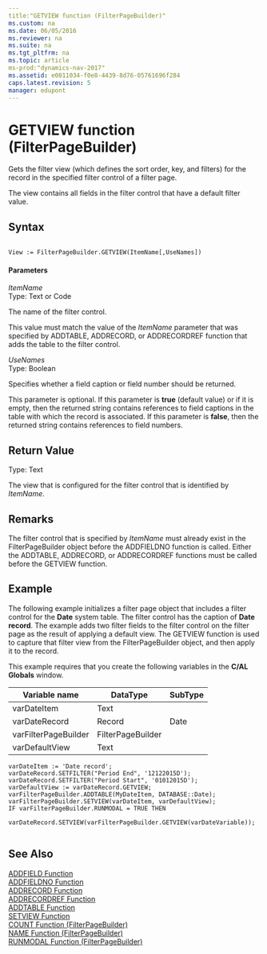 ```yaml
---
title:"GETVIEW function (FilterPageBuilder)"
ms.custom: na
ms.date: 06/05/2016
ms.reviewer: na
ms.suite: na
ms.tgt_pltfrm: na
ms.topic: article
ms-prod:"dynamics-nav-2017"
ms.assetid: e0011034-f0e8-4439-8d76-05761696f284
caps.latest.revision: 5
manager: edupont
---
```

# GETVIEW function (FilterPageBuilder)
Gets the filter view \(which defines the sort order, key, and filters\) for the record in the specified filter control of a filter page.  
  
 The view contains all fields in the filter control that have a default filter value.  
  
## Syntax  
  
```  
  
View := FilterPageBuilder.GETVIEW(ItemName[,UseNames])  
```  
  
#### Parameters  
 *ItemName*  
 Type: Text or Code  
  
 The name of the filter control.  
  
 This value must match the value of the *ItemName* parameter that was specified by ADDTABLE, ADDRECORD, or ADDRECORDREF function that adds the table to the filter control.  
  
 *UseNames*  
 Type: Boolean  
  
 Specifies whether a field caption or field number should be returned.  
  
 This parameter is optional. If this parameter is **true** \(default value\) or if it is empty, then the returned string contains references to field captions in the table with which the record is associated. If this parameter is **false**, then the returned string contains references to field numbers.  
  
## Return Value  
 Type: Text  
  
 The view that is configured for the filter control that is identified by *ItemName*.  
  
## Remarks  
 The filter control that is specified by *ItemName* must already exist in the FilterPageBuilder object before the ADDFIELDNO function is called. Either the ADDTABLE, ADDRECORD, or ADDRECORDREF functions must be called before the GETVIEW function.  
  
## Example  
 The following example initializes a filter page object that includes a filter control for the **Date** system table. The filter control has the caption of **Date record**. The example adds two filter fields to the filter control on the filter page as the result of applying a default view. The GETVIEW function is used to capture that filter view from the FilterPageBuilder object, and then apply it to the record.  
  
 This example requires that you create the following variables in the **C\/AL Globals** window.  
  
|Variable name|DataType|SubType|  
|-------------------|--------------|-------------|  
|varDateItem|Text||  
|varDateRecord|Record|Date|  
|varFilterPageBuilder|FilterPageBuilder||  
|varDefaultView|Text||  
  
```  
varDateItem := 'Date record';  
varDateRecord.SETFILTER("Period End", '12122015D');  
varDateRecord.SETFILTER("Period Start", '01012015D');  
varDefaultView := varDateRecord.GETVIEW;  
varFilterPageBuilder.ADDTABLE(MyDateItem, DATABASE::Date);  
varFilterPageBuilder.SETVIEW(varDateItem, varDefaultView);  
IF varFilterPageBuilder.RUNMODAL = TRUE THEN  
  varDateRecord.SETVIEW(varFilterPageBuilder.GETVIEW(varDateVariable));  
  
```  
  
## See Also  
 [ADDFIELD Function](ADDFIELD-Function.md)   
 [ADDFIELDNO Function](ADDFIELDNO-Function.md)   
 [ADDRECORD Function](ADDRECORD-Function.md)   
 [ADDRECORDREF Function](ADDRECORDREF-Function.md)   
 [ADDTABLE Function](ADDTABLE-Function.md)   
 [SETVIEW Function](SETVIEW-Function.md)   
 [COUNT Function \(FilterPageBuilder\)](COUNT-Function--FilterPageBuilder-.md)   
 [NAME Function \(FilterPageBuilder\)](NAME-Function--FilterPageBuilder-.md)   
 [RUNMODAL Function \(FilterPageBuilder\)](RUNMODAL-Function--FilterPageBuilder-.md)